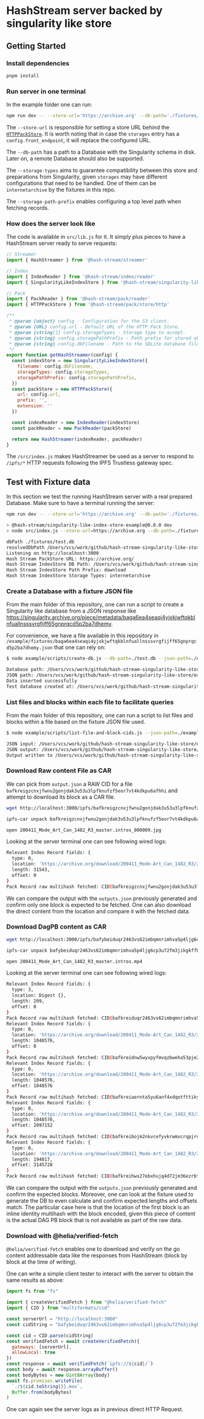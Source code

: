 # HashStream server backed by singularity like store

## Getting Started

### Install dependencies

```sh
pnpm install
```

### Run server in one terminal

In the example folder one can run: 

```sh
npm run dev -- --store-url='https://archive.org' --db-path='./fixtures/test.db' --storage-types='internetarchive' --storage-path-prefix='download'
```

The `--store-url` is responsible for setting a store URL behind the [`HTTPPackStore`](https://github.com/vasco-santos/hash-stream/blob/main/packages/pack/src/store/http.js). It is worth noting that in case the `storages` entry has a `config.front_endpoint`, it will replace the configured URL.

The `--db-path` has a path to a Database with the Singularity schema in disk. Later on, a remote Database should also be supported.

The `--storage-types` aims to guarantee compatibility between this store and preparations from Singularity, given `storages` may have different configurations that need to be handled. One of them can be `internetarchive` by the fixtures in this repo.

The `--storage-path-prefix` enables configuring a top level path when fetching records.

### How does the server look like

The code is available in `src/lib.js` for it. It simply plus pieces to have a HashStream server ready to serve requests:

```js
// Streamer
import { HashStreamer } from '@hash-stream/streamer'

// Index
import { IndexReader } from '@hash-stream/index/reader'
import { SingularityLikeIndexStore } from '@hash-stream/singularity-like-index-store'

// Pack
import { PackReader } from '@hash-stream/pack/reader'
import { HTTPPackStore } from '@hash-stream/pack/store/http'

/**
 * @param {object} config - Configuration for the S3 client.
 * @param {URL} config.url - Default URL of the HTTP Pack Store.
 * @param {string[]} config.storageTypes - Storage type to accept. 
 * @param {string} config.storagePathPrefix - Path prefix for stored objects.
 * @param {string} config.dbFilename - Path to the SQLite database file.
 */
export function getHashStreamer(config) {
  const indexStore = new SingularityLikeIndexStore({
    filename: config.dbFilename,
    storageTypes: config.storageTypes,
    storagePathPrefix: config.storagePathPrefix,
  })
  const packStore = new HTTPPackStore({
    url: config.url,
    prefix: '',
    extension: ''
  })

  const indexReader = new IndexReader(indexStore)
  const packReader = new PackReader(packStore)

  return new HashStreamer(indexReader, packReader)
}
```

The `/src/index.js` makes HashStreamer be used as a server to respond to `/ipfs/*` HTTP requests following the IPFS Trustless gateway spec.

## Test with Fixture data

In this section we test the running HashStream server with a real prepared Database. Make sure to have a terminal running the server: 

```sh
npm run dev -- --store-url='https://archive.org' --db-path='./fixtures/test.db' --storage-types='internetarchive' --storage-path-prefix='download'

> @hash-stream/singularity-like-index-store-example@0.0.0 dev
> node src/index.js --store-url=https://archive.org --db-path=./fixtures/test.db --storage-types=internetarchive --storage-path-prefix=download

dbPath ./fixtures/test.db
resolvedDbPath /Users/vcs/work/github/hash-stream-singularity-like-store/example/fixtures/test.db
Listening on http://localhost:3000
Hash Stream PackStore URL: https://archive.org/
Hash Stream IndexStore DB Path: /Users/vcs/work/github/hash-stream-singularity-like-store/example/fixtures/test.db
Hash Stream IndexStore Path Prefix: download
Hash Stream IndexStore Storage Types: internetarchive
```

### Create a Database with a fixture JSON file

From the main folder of this repository, one can run a script to create a Singularity like database from a JSON response like https://singularity.archive.org/piece/metadata/baga6ea4seaqi4yjxkjwftqkblnfuallnsssvrgfijff65gnprqcd5p2ba7dhemy. 

For convenience, we have a file available in this repository in `/example/fixtures/baga6ea4seaqi4yjxkjwftqkblnfuallnsssvrgfijff65gnprqcd5p2ba7dhemy.json` that one can rely on:

```sh
$ node example/scripts/create-db.js --db-path=./test.db --json-path=./example/fixtures/baga6ea4seaqi4yjxkjwftqkblnfuallnsssvrgfijff65gnprqcd5p2ba7dhemy.json

Database path: /Users/vcs/work/github/hash-stream-singularity-like-store/test.db
JSON path: /Users/vcs/work/github/hash-stream-singularity-like-store/example/fixtures/baga6ea4seaqi4yjxkjwftqkblnfuallnsssvrgfijff65gnprqcd5p2ba7dhemy.json
Data inserted successfully
Test database created at: /Users/vcs/work/github/hash-stream-singularity-like-store/test.db
```

### List files and blocks within each file to facilitate queries

From the main folder of this repository, one can run a script to list files and blocks within a file based on the fixture JSON file used.

```sh
$ node example/scripts/list-file-and-block-cids.js --json-path=./example/fixtures/baga6ea4seaqi4yjxkjwftqkblnfuallnsssvrgfijff65gnprqcd5p2ba7dhemy.json --output-path=./output.json

JSON input: /Users/vcs/work/github/hash-stream-singularity-like-store/example/fixtures/baga6ea4seaqi4yjxkjwftqkblnfuallnsssvrgfijff65gnprqcd5p2ba7dhemy.json
JSON output: /Users/vcs/work/github/hash-stream-singularity-like-store/output.json
Output written to /Users/vcs/work/github/hash-stream-singularity-like-store/output.json
```

### Download Raw content File as CAR

We can pick from `output.json` a RAW CID for a file `bafkreigzcnxjfwnu2gonjdak3u53u3lpfknufzf5eor7vt4kdkpu6afhhi` and attempt to download its block as a CAR file.

```sh
wget http://localhost:3000/ipfs/bafkreigzcnxjfwnu2gonjdak3u53u3lpfknufzf5eor7vt4kdkpu6afhhi?format=car

ipfs-car unpack bafkreigzcnxjfwnu2gonjdak3u53u3lpfknufzf5eor7vt4kdkpu6afhhi.car --output 200411_Mode_Art_Can_1482_R3_master.intros_000009.jpg --verify

open 200411_Mode_Art_Can_1482_R3_master.intros_000009.jpg
```

Looking at the server terminal one can see following wired logs:

```sh
Relevant Index Record fields: {
  type: 0,
  location: 'https://archive.org/download/200411_Mode-Art_Can_1482_R3/200411_Mode-Art_Can_1482_R3.thumbs/200411_Mode_Art_Can_1482_R3_master.intros_000009.jpg',
  length: 31543,
  offset: 0
}
Pack Record raw multihash fetched: CID(bafkreigzcnxjfwnu2gonjdak3u53u3lpfknufzf5eor7vt4kdkpu6afhhi)
```

We can compare the output with the `outputs.json` previously generated and confirm only one block is expected to be fetched. One can also download the direct content from the location and compare it with the fetched data.

### Download DagPB content as CAR

```sh
wget http://localhost:3000/ipfs/bafybeiduqr2463vs62imbqmnrimhva5p4ljg6cp3u72fm3jikgkffbofqi?format=car

ipfs-car unpack bafybeiduqr2463vs62imbqmnrimhva5p4ljg6cp3u72fm3jikgkffbofqi.car --output 200411_Mode_Art_Can_1482_R3_master.intros.mp4 --verify

open 200411_Mode_Art_Can_1482_R3_master.intros.mp4
```

Looking at the server terminal one can see following wired logs:

```sh
Relevant Index Record fields: {
  type: 3,
  location: Digest {},
  length: 209,
  offset: 0
}
Pack Record raw multihash fetched: CID(bafkreiduqr2463vs62imbqmnrimhva5p4ljg6cp3u72fm3jikgkffbofqi)
Relevant Index Record fields: {
  type: 0,
  location: 'https://archive.org/download/200411_Mode-Art_Can_1482_R3/200411_Mode_Art_Can_1482_R3_master.intros.mp4',
  length: 1048576,
  offset: 0
}
Pack Record raw multihash fetched: CID(bafkreidnw5wyvpyfmvqzbweha53pje24vljagv6ib5xkyboxlno5ddqtfa)
Relevant Index Record fields: {
  type: 0,
  location: 'https://archive.org/download/200411_Mode-Art_Can_1482_R3/200411_Mode_Art_Can_1482_R3_master.intros.mp4',
  length: 1048576,
  offset: 1048576
}
Pack Record raw multihash fetched: CID(bafkreiaernta5yu6anf4xdqotfttiky5yyz7nxpi6qmqimmhefovejzf74)
Relevant Index Record fields: {
  type: 0,
  location: 'https://archive.org/download/200411_Mode-Art_Can_1482_R3/200411_Mode_Art_Can_1482_R3_master.intros.mp4',
  length: 1048576,
  offset: 2097152
}
Pack Record raw multihash fetched: CID(bafkreibojm2nkvcefyvkrwmxcrqpjrdrab3temihsl2jlu2ddcujbop42a)
Relevant Index Record fields: {
  type: 0,
  location: 'https://archive.org/download/200411_Mode-Art_Can_1482_R3/200411_Mode_Art_Can_1482_R3_master.intros.mp4',
  length: 194817,
  offset: 3145728
}
Pack Record raw multihash fetched: CID(bafkreihwx27ebxhujq4d72jm36ezrbtepxixdfkajpvpcel5wtcohba4ti)
```

We can compare the output with the `outputs.json` previously generated and confirm the expected blocks. Moreover, one can look at the fixture used to generate the DB to even calculate and confirm expected lengths and offsets match. The particular case here is that the location of the first block is an inline identity multihash with the block encoded, given this piece of content is the actual DAG PB block that is not available as part of the raw data.

### Download with @helia/verified-fetch

`@helia/verified-fetch` enables one to download and verify on the go content addressable data like the responses from HashStream (block by block at the time of writing).

One can write a simple client tester to interact with the server to obtain the same results as above:

```js
import fs from "fs"

import { createVerifiedFetch } from "@helia/verified-fetch"
import { CID } from "multiformats/cid"

const serverUrl = "http://localhost:3000"
const cidString = "bafybeiduqr2463vs62imbqmnrimhva5p4ljg6cp3u72fm3jikgkffbofqi"

const cid = CID.parse(cidString)
const verifiedFetch = await createVerifiedFetch({
  gateways: [serverUrl],
  allowLocal: true
})
const response = await verifiedFetch(`ipfs://${cid}/`)
const body = await response.arrayBuffer()
const bodyBytes = new Uint8Array(body)
await fs.promises.writeFile(
  `./${cid.toString()}.mov`,
  Buffer.from(bodyBytes)
)
```

One can again see the server logs as in previous direct HTTP Request.
